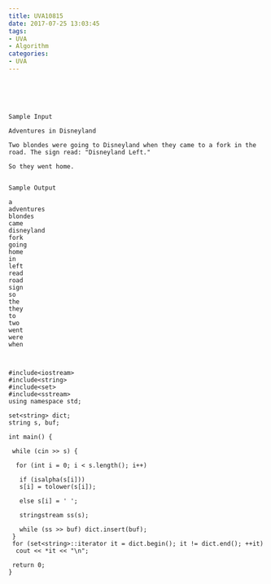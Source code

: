 ```yaml
---
title: UVA10815
date: 2017-07-25 13:03:45
tags:
- UVA
- Algorithm
categories:
- UVA
---
```




 <br /> <br /> <br />

<!-- more -->


	Sample Input

	Adventures in Disneyland

	Two blondes were going to Disneyland when they came to a fork in the
	road. The sign read: "Disneyland Left."

	So they went home.


	Sample Output

	a
	adventures
	blondes
	came
	disneyland
	fork
	going
	home
	in
	left
	read
	road
	sign
	so
	the
	they
	to
	two
	went
	were
	when



	#include<iostream>
	#include<string>
	#include<set>
	#include<sstream>
	using namespace std;

	set<string> dict;
	string s, buf;

	int main() {
	 
	 while (cin >> s) {

	  for (int i = 0; i < s.length(); i++)
	   
	   if (isalpha(s[i]))
	   s[i] = tolower(s[i]);
	   
	   else s[i] = ' ';
	   
	   stringstream ss(s);
	   
	   while (ss >> buf) dict.insert(buf);
	 }
	 for (set<string>::iterator it = dict.begin(); it != dict.end(); ++it)
	  cout << *it << "\n";
	  
	 return 0;
	}
</br>

